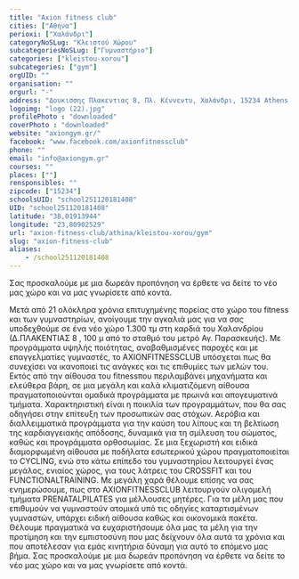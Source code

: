 ```yaml
---
title: "Axion fitness club"
cities: ["Αθήνα"]
perioxi: ["Χαλάνδρι"]
categoryNoSLug: "Κλειστού Χώρου"
subcategoriesNoSLug: ["Γυμναστήριο"]
categories: ["kleistou-xorou"]
subcategories: ["gym"]
orgUID: ""
organisation: ""
orgurl: "-"
address: "Δουκισσης Πλακεντιας 8, Πλ. Κέννεντυ, Χαλάνδρι, 15234 Athens, Greece"
logoimg: "logo (22).jpg"
profilePhoto : "downloaded"
coverPhoto : "downloaded"
website: "axiongym.gr/"
facebook: "www.facebook.com/axionfitnessclub"
phone: ""
email: "info@axiongym.gr"
courses: ""
places: [""]
rensponsibles: ""
zipcode: ["15234"]
schoolsUID: "school251120181408"
UID: "school251120181408"
latitude: "38,01913944"
longitude: "23,80902529"
url: "axion-fitness-club/athina/kleistou-xorou/gym"
slug: "axion-fitness-club"
aliases:
    - /school251120181408
---
```



Σας προσκαλούμε με μια δωρεάν προπόνηση να έρθετε να δείτε το νέο μας χώρο και να μας γνωρίσετε από κοντά.

Μετά από 21 ολόκληρα χρόνια επιτυχημένης πορείας στο χώρο του fitness και των γυμναστηρίων, ανοίγουμε την αγκαλιά μας για να σας υποδεχθούμε σε ένα νέο χώρο 1.300 τμ στη καρδιά του Χαλανδρίου (Δ.ΠΛΑΚΕΝΤΙΑΣ 8 , 100 μ από το σταθμό του μετρό Αγ. Παρασκευής). Με προγράμματα υψηλής ποιότητας, αναβαθμισμένες παροχές και με επαγγελματίες γυμναστές, το AXIONFITNESSCLUB υπόσχεται πως θα συνεχίσει να ικανοποιεί τις ανάγκες και τις επιθυμίες των μελών του. Εκτός από την αίθουσα του fitnessπου περιλαμβάνει μηχανήματα και ελεύθερα βάρη, σε μια μεγάλη και καλά κλιματιζόμενη αίθουσα πραγματοποιούνται ομαδικά προγράμματα με πρωινά και απογευματινά τμήματα. Χαρακτηριστική είναι η ποικιλία των προγραμμάτων, που θα σας οδηγήσει στην επίτευξη των προσωπικών σας στόχων. Αερόβια και διαλλειμματικά προγράμματα για την καύση του λίπους και τη βελτίωση της καρδιαγγειακής απόδοσης, δυναμικά για τη σμίλευση του σώματος, καθώς και προγράμματα ορθοσωμίας. Σε μια ξεχωριστή και ειδικά διαμορφωμένη αίθουσα με ποδήλατα εσωτερικού χώρου πραγματοποιείται το CYCLING, ενώ στο κάτω επίπεδο του γυμναστηρίου λειτουργεί ένας μεγάλος, ενιαίος χώρος, για τους λάτρεις του CROSSFIT και του FUNCTIONALTRAINING. Με μεγάλη χαρά θέλουμε επίσης να σας ενημερώσουμε, πως στο AXIONFITNESSCLUB λειτουργούν ολιγομελή τμήματα PRENATALPILATES για μέλλουσες μητέρες. Για τα μέλη μας που επιθυμούν να γυμναστούν ατομικά υπό τις οδηγίες καταρτισμένων γυμναστών, υπάρχει ειδική αίθουσα καθώς και οικονομικά πακέτα. Θέλουμε πραγματικά να ευχαριστήσουμε όλα μας τα μέλη για την προτίμηση και την εμπιστοσύνη που μας δείχνουν όλα αυτά τα χρόνια και που αποτέλεσαν για εμάς κινητήρια δύναμη για αυτό το επόμενο μας βήμα. Σας προσκαλούμε με μια δωρεάν προπόνηση να έρθετε να δείτε το νέο μας χώρο και να μας γνωρίσετε από κοντά.